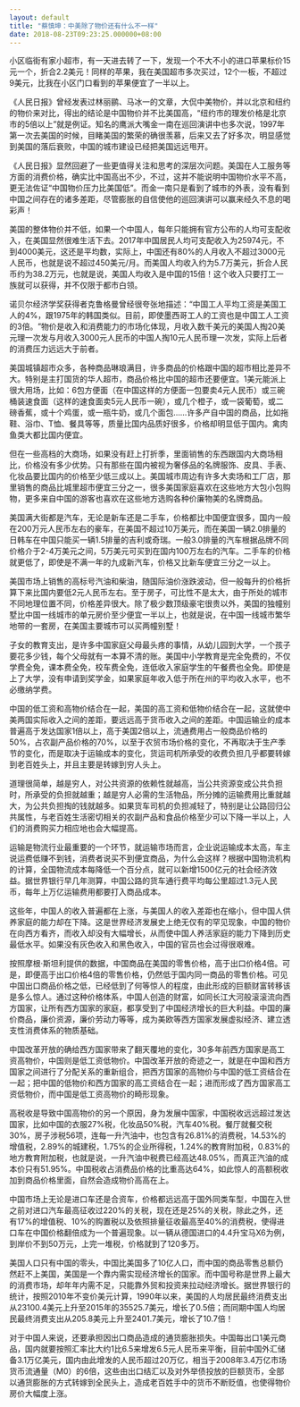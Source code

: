```yaml
---
layout: default
title: "蔡慎坤：中美除了物价还有什么不一样"
date: 2018-08-23T09:23:25.000000+08:00
---
```


小区临街有家小超市，有一天进去转了一下，发现一个不大不小的进口苹果标价15元一个，折合2.2美元！同样的苹果，我在美国超市多次买过，12个一板，不超过9美元，比我在小区门口看到的苹果便宜了一半以上。

《人民日报》曾经发表过林丽鹂、马冰一的文章，大侃中美物价，并以北京和纽约的物价来对比，得出的结论是中国物价并不比美国高，‌‌“纽约市的理发价格是北京市的5倍以上‌‌”就是例证。知名的鹰派大嘴金一南在巡回演讲中也多次说，1997年第一次去美国的时候，目睹美国的繁荣的确很羡慕，后来又去了好多次，明显感觉到美国的落后衰败，中国的城市建设已经把美国远远甩开。

《人民日报》显然回避了一些更值得关注和思考的深层次问题。美国在人工服务等方面的消费价格，确实比中国高出不少，不过，这并不能说明中国物价水平不高，更无法佐证‌‌“中国物价压力比美国低‌‌”。而金一南只是看到了城市的外表，没有看到中国之间存在的诸多差距，尽管膨胀的自信使他的巡回演讲可以赢来经久不息的喝彩声！

美国的整体物价并不低，如果一个中国人，每年只能拥有官方公布的人均可支配收入，在美国显然很难生活下去。2017年中国居民人均可支配收入为25974元，不到4000美元，这还是平均数，实际上，中国还有80%的人月收入不超过3000元人民币，也就是说不超过450美元/月。而美国人均收入约为5.7万美元，折合人民币约为38.2万元，也就是说，美国人均收入是中国的15倍！这个收入只要打工一族就可以获得，并不仅限于都市白领。

诺贝尔经济学奖获得者克鲁格曼曾经很夸张地描述：‌‌“中国工人平均工资是美国工人的4%，跟1975年的韩国类似。目前，即使墨西哥工人的工资也是中国工人工资的3倍。‌‌”物价是收入和消费能力的市场化体现，月收入数千美元的美国人掏20美元理一次发与月收入3000元人民币的中国人掏10元人民币理一次发，实际上后者的消费压力远远大于前者。

美国城镇超市众多，各种商品琳琅满目，许多商品的价格跟中国的超市相比差异不大。特别是主打国货的华人超市，商品价格比中国的超市还要便宜。1美元能派上很大用场，比如：6包方便面（在中国这样的方便面一包要卖4元人民币）或三碗桶装速食面（这样的速食面卖5元人民币一碗），或几个橙子，或一袋葡萄，或二磅香蕉，或十个鸡蛋，或一瓶牛奶，或几个面包……许多产自中国的商品，比如拖鞋、浴巾、T恤、餐具等等，质量比国内品质好很多，价格却明显低于国内。禽肉鱼类大都比国内便宜。

但在一些高档的大商场，如果没有赶上打折季，里面销售的东西跟国内大商场相比，价格没有多少优势。只有那些在国内被视为奢侈品的名牌服饰、皮具、手表、化妆品要比国内的价格至少低三成以上。美国城市周边有许多大卖场和工厂店，那里销售的商品比城里超市便宜三分之一，很多美国家庭喜欢在这些地方大包小包购物，更多来自中国的游客也喜欢在这些地方选购各种价廉物美的名牌商品。

美国满大街都是汽车，无论是新车还是二手车，价格都比中国便宜很多，国内一般在200万元人民币左右的豪车，在美国不超过10万美元，而在美国一辆2.0排量的日韩车在中国只能买一辆1.5排量的吉利或奇瑞。一般3.0排量的汽车根据品牌不同价格介于2-4万美元之间，5万美元可买到在国内100万左右的汽车。二手车的价格就更低了，即使是不满一年的九成新汽车，价格又比新车便宜三分之一以上。

美国市场上销售的高标号汽油和柴油，随国际油价涨跌波动，但一般每升的价格折算下来比国内要低2元人民币左右。至于房子，可比性不是太大，由于所处的城市不同地理位置不同，价格差异很大。除了极少数顶级豪宅很贵以外，美国的独幢别墅比中国一线城市的单元房价至少便宜一半以上，也就是说，在中国一线城市繁华地带的一套房，在美国主要城市可以买两幢别墅！

子女的教育支出，是许多中国家庭父母最头疼的事情，从幼儿园到大学，一个孩子要花多少钱，每个父母就有一本算不清的账。美国中小学教育是完全免费的，不仅学费全免，课本费全免，校车费全免，连低收入家庭学生的午餐费也全免。即使是上了大学，没有申请到奖学金，如果家庭年收入低于所在州的平均收入水平，也不必缴纳学费。

中国的低工资和高物价结合在一起，美国的高工资和低物价结合在一起，这就使中美两国实际收入之间的差距，要远远高于货币收入之间的差距。中国运输业的成本普遍高于发达国家1倍以上，高于美国2倍以上，流通费用占一般商品价格的50%，占农副产品价格的70%，以至于农贸市场价格的变化，不再取决于生产季节的变化，而是取决于运输成本的变化，货运司机所承受的收费负担几乎都要转嫁到老百姓头上，并且主要是转嫁到穷人头上。

道理很简单，越是穷人，对公共资源的依赖性就越高，当公共资源变成公共负担时，所承受的负担就越重；越是穷人必需的生活物品，所分摊的运输费用比重就越大，为公共负担掏的钱就越多。如果货车司机的负担减轻了，特别是让公路回归公共属性，与老百姓生活密切相关的农副产品和食品价格至少可以下降一半以上，人们的消费购买力相应地也会大幅提高。

运输是物流行业最重要的一个环节，就运输市场而言，企业说运输成本太高，车主说运费低赚不到钱，消费者说买不到便宜商品，为什么会这样？根据中国物流机构的计算，全国物流成本每降低一个百分点，就可以新增1500亿元的社会经济效益。据世界银行早几年测算，中国公路的货车通行费平均每公里超过1.3元人民币，每年上万亿运输费用都要打入商品成本。

这些年，中国人的收入普遍都在上涨，与美国人的收入差距也在缩小，但中国人供养家庭的能力却在下降。这是世界经济发展史上绝无仅有的罕见现象，中国的物价在向西方看齐，而收入却没有大幅增长，从而使中国人养活家庭的能力下降到历史最低水平。如果没有灰色收入和黑色收入，中国的官员也会过得很艰难。

按照摩根·斯坦利提供的数据，中国商品在美国的零售价格，高于出口价格4倍。可是，即便高于出口价格4倍的零售价格，仍然低于国内同一商品的零售价格。可见中国出口商品价格之低，已经低到了何等惊人的程度，由此形成的巨额财富转移该是多么惊人。通过这种价格体系，中国人创造的财富，如同长江大河般滚滚流向西方国家，让所有西方国家的家庭，都享受到了中国经济增长的巨大利益。中国的廉价商品，廉价资源，廉价劳动力等等，成为美欧等西方国家发展虚拟经济、建立透支性消费体系的物质基础。

中国改革开放的确给西方国家带来了翻天覆地的变化，30多年前西方国家是高工资高物价，中国则是低工资低物价。中国改革开放的奇迹之一，就是在中国和西方国家之间进行了分配关系的重新组合，把西方国家的高物价与中国的低工资结合在一起；把中国的低物价和西方国家的高工资结合在一起；进而形成了西方国家高工资低物价，而中国是低工资高物价的畸形现象。

高税收是导致中国高物价的另一个原因，身为发展中国家，中国税收远远超过发达国家，比如中国的衣服27%税，化妆品50%税，汽车40%税。餐厅就餐交税30%，房子涉税56项，连每一升汽油中，也包含有26.81%的消费税，14.53%的增值税，2.89%的城建税，1.75%的企业所得税，1.24%的教育附加税，0.83%的地方教育附加税，也就是说，一升汽油中税费已经高达48.05%，而真正汽油的成本价只有51.95%。中国税收占消费品价格的比重高达64%，如此惊人的高额税收加到商品价格里面，自然会造成物价高高在上。

中国市场上无论是进口车还是合资车，价格都远远高于国外同类车型，中国在入世之前对进口汽车最高征收过220%的关税，现在还是25%的关税，除此之外，还有17%的增值税、10%的购置税以及依照排量征收最高至40%的消费税，使得进口车在中国价格翻倍成为一个普遍现象。以一辆从德国进口的4.4升宝马X6为例，到岸价不到50万元，上完一堆税，价格就到了120多万。

美国人口只有中国的零头，中国比美国多了10亿人口，而中国的商品零售总额仍然赶不上美国，美国是一个靠内需实现经济增长的国家。而中国号称是世界上最大的消费市场，却年年内需不足，只能靠外贸和投资来拉动经济增长。据世界银行的统计，按照2010年不变价美元计算，1990年以来，美国的人均居民最终消费支出从23100.4美元上升至2015年的35525.7美元，增长了0.5倍；而同期中国人均居民最终消费支出从205.8美元上升至2401.7美元，增长了10.7倍！

对于中国人来说，还要承担因出口商品造成的通货膨胀损失。中国每出口1美元商品，国内就要按照汇率比大约1比6.5来增发6.5元人民币来平衡，目前中国外汇储备3.1万亿美元，国内由此增发的人民币超过20万亿，相当于2008年3.4万亿市场货币流通量（M0）的6倍，这些由出口结汇以及对外举债投放的巨额货币，全部以通货膨胀的方式转嫁到全民头上，造成老百姓手中的货币不断贬值，也使得物价房价大幅度上涨。

